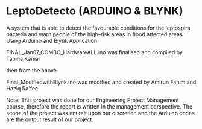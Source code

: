 # LeptoDetecto (ARDUINO & BLYNK)
A system that is able to detect the favourable conditions for  the leptospira bacteria and warn people of the high–risk areas  in flood affected areas
Using Arduino and Blynk Application

FINAL_Jan07_COMBO_HardwareALL.ino was finalised and compiled by Tabina Kamal

then from the above

Final_ModifiedwithBlynk.ino was modified and created by Amirun Fahim and Haziq Ra'fee

Note: 
This project was done for our Engineering Project Management course, therefore the report is written in the management perspective. 
The scope of the project was entirelt upon our discretion and the Arduino codes are the output result of our project.
